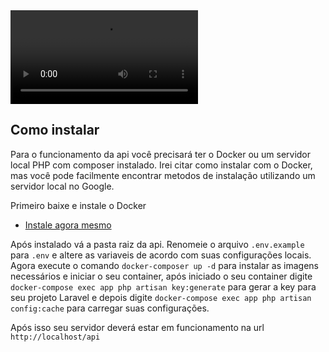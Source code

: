 <video src="https://user-images.githubusercontent.com/6256321/218345029-19625f66-77df-4117-bb62-abcc43833404.mp4" controls="controls" style="max-width: 730px;">
</video>







## Como instalar
Para o funcionamento da api você precisará ter o Docker ou um servidor local PHP com composer instalado.
Irei citar como instalar com o Docker, mas você pode facilmente encontrar metodos de instalação utilizando um servidor local no Google.

Primeiro baixe e instale o Docker
- [Instale agora mesmo](https://www.docker.com/)

Após instalado vá a pasta raiz da api.
Renomeie o arquivo `.env.example` para `.env` e altere as variaveis de acordo com suas configurações locais.
Agora execute o comando `docker-composer up -d` para instalar as imagens necessários e iniciar o seu container, após iniciado o seu container digite `docker-compose exec app php artisan key:generate` para gerar a key para seu projeto Laravel e depois digite `docker-compose exec app php artisan config:cache` para carregar suas configurações.

Após isso seu servidor deverá estar em funcionamento na url `http://localhost/api`
